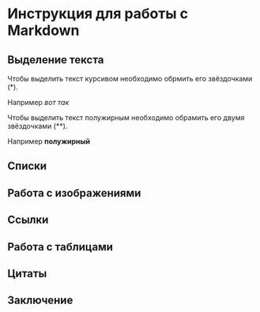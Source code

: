 # Инструкция для работы с Markdown

## Выделение текста
Чтобы выделить текст курсивом необходимо обрмить его звёздочками (*).

Например *вот так*

Чтобы выделить текст полужирным необходимо обрамить его двумя звёздочками (**).

Например **полужирный**
## Списки

## Работа с изображениями

## Ссылки

## Работа с таблицами

## Цитаты

## Заключение
